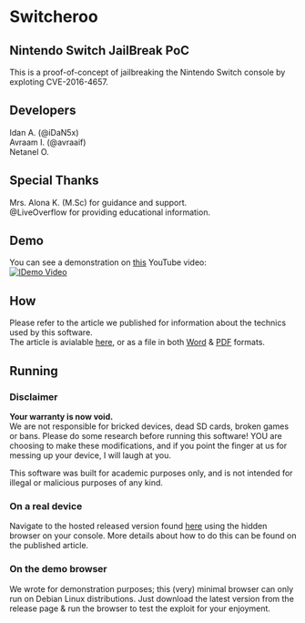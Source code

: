 # Switcheroo
## Nintendo Switch JailBreak PoC
This is a proof-of-concept of jailbreaking the Nintendo Switch console by exploting CVE-2016-4657.

## Developers
Idan A. (@iDaN5x)  
Avraam I. (@avraaif)  
Netanel O.  

## Special Thanks
Mrs. Alona K. (M.Sc) for guidance and support.  
@LiveOverflow for providing educational information.

## Demo
You can see a demonstration on [this](https://youtu.be/KDiXJ-Q4mkY) YouTube video:  
[![IDemo Video](https://img.youtube.com/vi/KDiXJ-Q4mkY/0.jpg)](https://www.youtube.com/watch?v=KDiXJ-Q4mkY)

## How
Please refer to the article we published for information about the technics used by this software.  
The article is avialable [here](https://github.com/iDaN5x/Switcheroo/wiki/Article), or as a file in both [Word](https://github.com/iDaN5x/Switcheroo/raw/master/Article.docx) & [PDF](https://github.com/iDaN5x/Switcheroo/raw/master/Article.pdf) formats.

## Running
### Disclaimer
**Your warranty is now void.**  
We are not responsible for bricked devices, dead SD cards, broken games or bans.
Please do some research before running this software! YOU are choosing to make 
these modifications, and if you point the finger at us for messing up your device, I will laugh at you.

This software was built for academic purposes only, and is not intended for illegal or malicious purposes of any kind.

### On a real device
Navigate to the hosted released version found [here](https://idan5x.github.io/Switcheroo/) using the hidden browser on your console.
More details about how to do this can be found on the published article.

### On the demo browser
We wrote for demonstration purposes; this (very) minimal browser can only run on Debian Linux distributions.
Just download the latest version from the release page & run the browser to test the exploit for your enjoyment.
